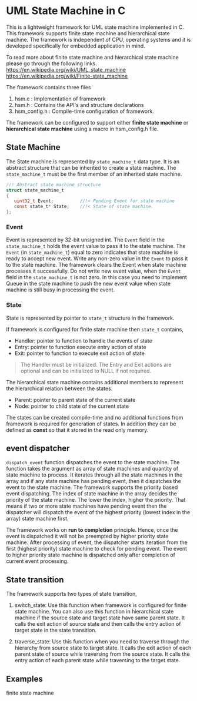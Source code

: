 UML State Machine in C
======================

This is a lightweight framework for UML state machine implemented in C. This framework supports finite state machine and hierarchical state machine. The framework is independent of CPU, operating systems and it is developed specifically for embedded application in mind.

To read more about finite state machine and hierarchical state machine please go through the following links.
<https://en.wikipedia.org/wiki/UML_state_machine>
<https://en.wikipedia.org/wiki/Finite-state_machine>


The framework contains three files
1. hsm.c : Implementation of framework
2. hsm.h : Contains the API's and structure declarations 
3. hsm_config.h : Compile-time configuration of framework.


The framework can be configured to support either **finite state machine** or **hierarchical state machine** using a macro in hsm_config.h file.

State Machine
-------------
The State machine is represented by `state_machine_t` data type. It is an abstract structure that can be inherited to create a state machine.
The `state_machine_t` must be the first member of an inherited state machine.

```C
//! Abstract state machine structure
struct state_machine_t
{
   uint32_t Event;          //!< Pending Event for state machine
   const state_t* State;    //!< State of state machine.
};
```

### Event
 Event is represented by 32-bit unsigned int. The `Event` field in the `state_machine_t` holds the event value to pass it to the state machine. The `Event` (in `state_machine_t`) equal to zero indicates that state machine is ready to accept new event. Write any non-zero value in the `Event` to pass it to the state machine. The framework clears the Event when state machine processes it successfully. Do not write new event value, when the `Event` field in the `state_machine_t` is not zero.
In this case you need to implement Queue in the state machine to push the new event value when state machine is still busy in processing the event. 


### State
State is represented by pointer to `state_t` structure in the framework. 

If framework is configured for finite state machine then `state_t` contains,
- Handler: pointer to function to handle the events of state
- Entry: pointer to function execute entry action of state
- Exit: pointer to function to execute exit action of state

>The Handler must be initialized. 
>The Entry and Exit actions are optional and can be initialized to NULL if not required. 

The hierarchical state machine contains additional members to represent the hierarchical relation between the states.
- Parent: pointer to parent state of the current state 
- Node:   pointer to child state of the current state


The states can be created compile-time and no additional functions from framework is required for generation of states.
In addition they can be defined as **const** so that it stored in the read only memory.


event dispatcher
----------------
`dispatch_event` function dispatches the event to the state machine. The function takes the argument as array of state machines and quantity of state machine to process. It iterates through all the state machines in the array and if any state machine has pending event, then it dispatches the event to the state machine. The framework supports the priority based event dispatching. The index of state machine in the array decides the priority of the state machine. The lower the index, higher the priority. That means if two or more state machines have pending event then the dispatcher will dispatch the event of the highest priority (lowest index in the array) state machine first. 

The framework works on **run to completion** principle. Hence, once the event is dispatched it will not be preempted by higher priority state machine. After processing of event, the dispatcher starts iteration from the first (highest priority) state machine to check for pending event. The event to higher priority state machine is dispatched only after completion of current event processing. 

State transition
----------------
The framework supports two types of state transition,
1. switch_state: 
  Use this function when framework is configured for finite state machine. You can also use this function in hierarchical state machine if the source state and target state have same parent state. It calls the exit action of source state and then calls the entry action of target state in the state transition.

2. traverse_state: 
  Use this function when you need to traverse through the hierarchy from source state to target state. It calls the exit action of each parent state of source while traversing from the source state. It calls the entry action of each parent state while traversing to the target state.


Examples
--------
finite state machine

